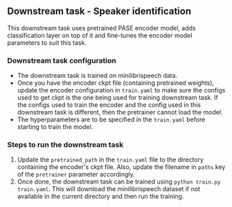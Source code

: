 ## Downstream task - Speaker identification
This downstream task uses pretrained PASE encoder model, adds classification layer on top of it and fine-tunes the encoder model parameters to suit this task.

### Downstream task configuration
- The downstream task is trained on minilibrispeech data.
- Once you have the encoder ckpt file (containing pretrained weights), update the encoder configuration in `train.yaml` to make sure the configs used to get ckpt is the one being used for training downstream task. If the configs used to train the encoder and the config used in this downstream task is different, then the pretrainer cannot load the model.
- The hyperparameters are to be specified in the `train.yaml` before starting to train the model.

### Steps to run the downstream task
1. Update the `pretrained_path` in the `train.yaml` file to the directory containing the encoder's ckpt file. Also, update the filename in `paths` key of the `pretrainer` parameter accordingly.
1. Once done, the downstream task can be trained using `python train.py train.yaml`. This will download the minilibrispeech dataset if not available in the current directory and then run the training.
